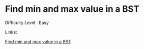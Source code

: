 # Find min and max value in a BST

Difficulty Level : Easy

Links:

[Find min and max value in a BST](https://www.geeksforgeeks.org/problems/minimum-element-in-bst/1)